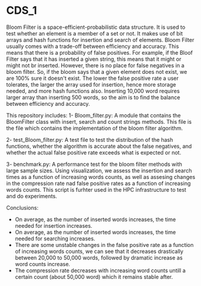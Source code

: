 # CDS_1
Bloom Filter is a space-efficient-probabilistic data structure. It is used to test whether an element is a member of 
a set or not. It makes use of bit arrays and hash functions for insertion and search of elements. Bloom Filter usually comes with a trade-off between efficiency and accuracy. This means that there is a probability of false positives. For example, if the Bloof Filter says that it has inserted a given string, this means that it might or might not br inserted. However, there is no place for false negatives in a bloom filter. So, if the bloom says that a given element does not exist, we are 100% sure it doesn't exist. The lower the false positive rate a user tolerates, the larger the array used for insertion, hence more storage needed, and more hash functions also. Inserting 10,000 word requires larger array than inserting 500 words, so the aim is to find the balance between efficiency and accuracy.

This repository includes:
1- Bloom_filter.py: A module that contains the BloomFilter class with insert, search and count strings methods.
This file is the file which contains the implementation of the bloom filter algorithm.

2- test_Bloom_filter.py: A test file to test the distribution of the hash functions, whether the algorithm is accurate about the false negatives, and whether the actual false positive rate exceeds what is expected or not.

3- benchmark.py: A performance test for the bloom filter methods with large sample sizes. Using visualization, we assess the insertion and search times as a function of increasing words counts, as well as assesing changes in the compression rate nad false positive rates as a function of increasing words counts. This script is furhter used in the HPC infrastructure to test and do experiments.


Conclusions:
- On average, as the number of inserted words increases, the time needed for insertion increases.
- On average, as the number of inserted words increases, the time needed for searching increases.
- There are some unstable changes in the false positive rate as a function of increasing words counts, we can see that it decreases drastically between 20,000 to 50,000 words, followed by dramatic increase as word counts increase.
- The compression rate decreases with increasing word counts untill a certain count (about 50,000 word) which it remains stable after.
